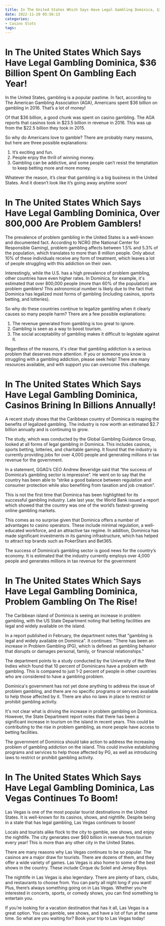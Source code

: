 ```yaml
---
title: In The United States Which Says Have Legal Gambling Dominica, $36 Billion Spent On Gambling Each Year!
date: 2022-11-20 05:56:13
categories:
- Casino Slots
tags:
---
```



#  In The United States Which Says Have Legal Gambling Dominica, $36 Billion Spent On Gambling Each Year!

In the United States, gambling is a popular pastime. In fact, according to The American Gambling Association (AGA), Americans spent $36 billion on gambling in 2016. That’s a lot of money!

Of that $36 billion, a good chunk was spent on casino gambling. The AGA reports that casinos took in $23.5 billion in revenue in 2016. This was up from the $22.5 billion they took in 2015.

So why do Americans love to gamble? There are probably many reasons, but here are three possible explanations:

1) It’s exciting and fun.
2) People enjoy the thrill of winning money.
3) Gambling can be addictive, and some people can’t resist the temptation to keep betting more and more money.

Whatever the reason, it’s clear that gambling is a big business in the United States. And it doesn’t look like it’s going away anytime soon!

#  In The United States Which Says Have Legal Gambling Dominica, Over 800,000 Are Problem Gamblers!

The prevalence of problem gambling in the United States is a well-known and documented fact. According to NCRG (the National Center for Responsible Gaming), problem gambling affects between 1.5% and 5.3% of the population, which translates to more than 8 million people. Only about 10% of these individuals receive any form of treatment, which leaves a lot of people struggling with this addiction on their own.

Interestingly, while the U.S. has a high prevalence of problem gambling, other countries have even higher rates. In Dominica, for example, it's estimated that over 800,000 people (more than 60% of the population) are problem gamblers! This astronomical number is likely due to the fact that Dominica has legalized most forms of gambling (including casinos, sports betting, and lotteries).

So why do these countries continue to legalize gambling when it clearly causes so many people harm? There are a few possible explanations:

1) The revenue generated from gambling is too great to ignore.
2) Gambling is seen as a way to boost tourism.
3) The social acceptability of gambling makes it difficult to legislate against it.

Regardless of the reasons, it's clear that gambling addiction is a serious problem that deserves more attention. If you or someone you know is struggling with a gambling addiction, please seek help! There are many resources available, and with support you can overcome this challenge.

#  In The United States Which Says Have Legal Gambling Dominica, Casinos Brining In Billions Annually!

A recent study shows that the Caribbean country of Dominica is reaping the benefits of legalized gambling. The industry is now worth an estimated $2.7 billion annually and is continuing to grow.

The study, which was conducted by the Global Gambling Guidance Group, looked at all forms of legal gambling in Dominica. This includes casinos, sports betting, lotteries, and charitable gaming. It found that the industry is currently providing jobs for over 4,000 people and generating millions in tax revenue for the government.

In a statement, GGAG’s CEO Andrew Beveridge said that “the success of Dominica’s gambling sector is impressive”. He went on to say that the country has been able to “strike a good balance between regulation and consumer protection while also benefiting from taxation and job creation”.

This is not the first time that Dominica has been highlighted for its successful gambling industry. Late last year, the World Bank issued a report which showed that the country was one of the world’s fastest-growing online gambling markets.

This comes as no surprise given that Dominica offers a number of advantages to casino operators. These include minimal regulation, a well-educated workforce, and an attractive tax regime. In addition, Dominica has made significant investments in its gaming infrastructure, which has helped to attract top brands such as PokerStars and Bet365.

The success of Dominica’s gambling sector is good news for the country’s economy. It is estimated that the industry currently employs over 4,000 people and generates millions in tax revenue for the government

#  In The United States Which Says Have Legal Gambling Dominica, Problem Gambling On The Rise!

The Caribbean island of Dominica is seeing an increase in problem gambling, with the US State Department noting that betting facilities are legal and widely available on the island.

In a report published in February, the department notes that "gambling is legal and widely available on Dominica". It continues: "There has been an increase in Problem Gambling (PG), which is defined as gambling behavior that disrupts or damages personal, family, or financial relationships."

The department points to a study conducted by the University of the West Indies which found that 10 percent of Dominicans have a problem with gambling. This is compared to just 1-2 percent of people in other countries who are considered to have a gambling problem.

Dominica's government has not yet done anything to address the issue of problem gambling, and there are no specific programs or services available to help those affected by it. There are also no laws in place to restrict or prohibit gambling activity.

It's not clear what is driving the increase in problem gambling on Dominica. However, the State Department report notes that there has been a significant increase in tourism on the island in recent years. This could be contributing to the rise in problem gambling, as more people have access to betting facilities.

The government of Dominica should take action to address the increasing problem of gambling addiction on the island. This could involve establishing programs and services to help those affected by PG, as well as introducing laws to restrict or prohibit gambling activity.

#  In The United States Which Says Have Legal Gambling Dominica, Las Vegas Continues To Boom!

Las Vegas is one of the most popular tourist destinations in the United States. It is well-known for its casinos, shows, and nightlife. Despite being in a state that has legal gambling, Las Vegas continues to boom!

Locals and tourists alike flock to the city to gamble, see shows, and enjoy the nightlife. The city generates over $60 billion in revenue from tourism every year! This is more than any other city in the United States.

There are many reasons why Las Vegas continues to be so popular. The casinos are a major draw for tourists. There are dozens of them, and they offer a wide variety of games. Las Vegas is also home to some of the best shows in the country. These include Cirque du Soleil and Jersey Boys.

The nightlife in Las Vegas is also legendary. There are plenty of bars, clubs, and restaurants to choose from. You can party all night long if you want! Plus, there’s always something going on in Las Vegas. Whether you’re interested in concerts, sports, or comedy shows, you can find something to entertain you.

If you’re looking for a vacation destination that has it all, Las Vegas is a great option. You can gamble, see shows, and have a lot of fun at the same time. So what are you waiting for? Book your trip to Las Vegas today!